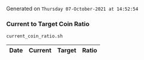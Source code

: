 Generated on `Thursday 07-October-2021 at 14:52:54`

### Current to Target Coin Ratio
`current_coin_ratio.sh`

Date|Current|Target|Ratio
---|---|---|---
